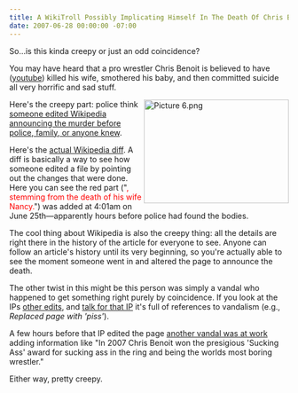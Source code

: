 ```yaml
---
title: A WikiTroll Possibly Implicating Himself In The Death Of Chris Benoit?
date: 2007-06-28 00:00:00 -07:00
---
```


<p>So...is this kinda creepy or just an odd coincidence?</p>

<p>You may have heard that a pro wrestler Chris Benoit is believed to have (<a href="http://www.youtube.com/watch?v=t5OHI-1KxXY">youtube</a>) killed his wife, smothered his baby, and then committed suicide all very horrific and sad stuff.</p>

<p><img src="http://notes.torrez.org//images/Picture 6_2.png" border="0" height="187" width="261" alt="Picture 6.png" align="right" /></p>

<p>Here's the creepy part: police think <a href="http://www.washingtonpost.com/wp-dyn/content/article/2007/06/28/AR2007062802236.html?hpid=sec-nation">someone edited Wikipedia announcing the murder before police, family, or anyone knew</a>. </p>

<p>Here's the <a href="http://en.wikipedia.org/w/index.php?title=Chris_Benoit&amp;diff=140442953&amp;oldid=140425583">actual Wikipedia diff</a>. A diff is basically a way to see how someone edited a file by pointing out the changes that were done. Here you can see the red part ("<span style="color:red;">, stemming from the death of his wife Nancy.</span>") was added at 4:01am on June 25th&mdash;apparently hours before police had found the bodies.</p>

<p>The cool thing about Wikipedia is also the creepy thing: all the details are right there in the history of the article for everyone to see. Anyone can follow an article's history until its very beginning, so you're actually able to see the moment someone went in and altered the page to announce the death.</p>

<p>The other twist in this might be this person was simply a vandal who happened to get something right purely by coincidence. If you look at the IPs <a href="http://en.wikipedia.org/wiki/Special:Contributions/69.120.111.23">other edits</a>, and <a href="http://en.wikipedia.org/wiki/User_talk:69.120.111.23">talk for that IP</a> it's full of references to vandalism (e.g., <em>Replaced page with 'piss'</em>).</p>

<p>A few hours before that IP edited the page <a href="http://en.wikipedia.org/w/index.php?title=Chris_Benoit&amp;diff=140422429&amp;oldid=140416805">another vandal was at work</a> adding information like "In 2007 Chris Benoit won the presigious 'Sucking Ass' award for sucking ass in the ring and being the worlds most boring wrestler." </p>

<p>Either way, pretty creepy.</p>
